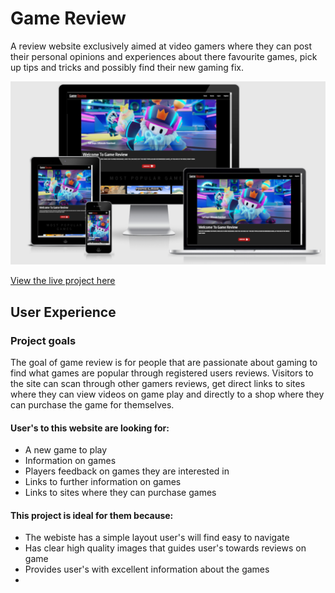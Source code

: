 # Game Review

A review website exclusively aimed at video gamers where they can post their personal opinions and experiences about there favourite games, pick up tips and tricks and possibly find their new gaming fix.

![GAME REVIEW](/static/images/ms3.png)

[View the live project here ](https://flask-gamer-review-project.herokuapp.com/home)

## User Experience

### Project goals
The goal of game review is for people that are passionate about gaming to find what games are popular through registered users reviews. Visitors to the site can scan through other gamers reviews, get direct links to sites where they can view videos on game play and directly to a shop where they can purchase the game for themselves.

#### User's to this website are looking for:
* A new game to play
* Information on games
* Players feedback on games they are interested in
* Links to further information on games
* Links to sites where they can purchase games

#### This project is ideal for them because:
* The webiste has a simple layout user's will find easy to navigate
* Has clear high quality images that guides user's towards reviews on game
* Provides user's with excellent information about the games
* 
